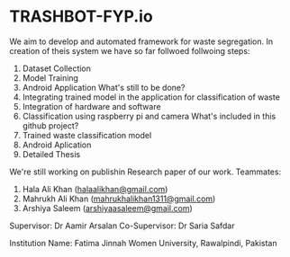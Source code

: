 # TRASHBOT-FYP.io
We aim to develop and automated framework for waste segregation. In creation of theis system we have so far follwoed follwoing steps:
1. Dataset Collection
2. Model Training
3. Android Application
What's still to be done?
1. Integrating trained model in the application for classification of waste
2. Integration of hardware and software
3. Classification using raspberry pi and camera
What's included in this github project?
1. Trained waste classification model
2. Android Aplication
3. Detailed Thesis

We're still working on publishin Research paper of our work.
Teammates:
1. Hala Ali Khan (halaalikhan@gmail.com)
2. Mahrukh Ali Khan (mahrukhalikhan1311@gmail.com)
3. Arshiya Saleem (arshiyaasaleem@gmail.com)

Supervisor:
Dr Aamir Arsalan 
Co-Supervisor:
Dr Saria Safdar

Institution Name:
Fatima Jinnah Women University, Rawalpindi, Pakistan


